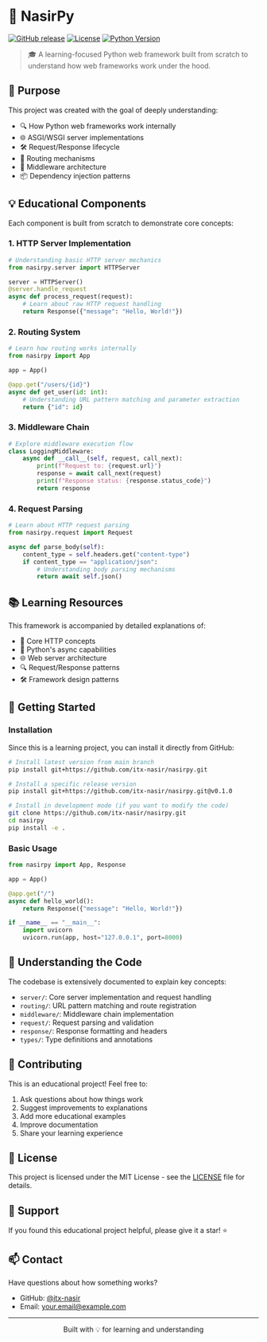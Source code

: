 # 🚀 NasirPy

[![GitHub release](https://img.shields.io/github/v/release/itx-nasir/nasirpy?include_prereleases&style=flat-square)](https://github.com/itx-nasir/nasirpy/releases)
[![License](https://img.shields.io/github/license/itx-nasir/nasirpy?style=flat-square)](LICENSE)
[![Python Version](https://img.shields.io/badge/python-3.6%2B-blue?style=flat-square)](https://www.python.org/downloads/)

> 🎓 A learning-focused Python web framework built from scratch to understand how web frameworks work under the hood.

## 🎯 Purpose

This project was created with the goal of deeply understanding:
- 🔍 How Python web frameworks work internally
- 🌐 ASGI/WSGI server implementations
- 🛠️ Request/Response lifecycle
- 🔄 Routing mechanisms
- 🧩 Middleware architecture
- 📦 Dependency injection patterns

## 💡 Educational Components

Each component is built from scratch to demonstrate core concepts:

### 1. HTTP Server Implementation
```python
# Understanding basic HTTP server mechanics
from nasirpy.server import HTTPServer

server = HTTPServer()
@server.handle_request
async def process_request(request):
    # Learn about raw HTTP request handling
    return Response({"message": "Hello, World!"})
```

### 2. Routing System
```python
# Learn how routing works internally
from nasirpy import App

app = App()

@app.get("/users/{id}")
async def get_user(id: int):
    # Understanding URL pattern matching and parameter extraction
    return {"id": id}
```

### 3. Middleware Chain
```python
# Explore middleware execution flow
class LoggingMiddleware:
    async def __call__(self, request, call_next):
        print(f"Request to: {request.url}")
        response = await call_next(request)
        print(f"Response status: {response.status_code}")
        return response
```

### 4. Request Parsing
```python
# Learn about HTTP request parsing
from nasirpy.request import Request

async def parse_body(self):
    content_type = self.headers.get("content-type")
    if content_type == "application/json":
        # Understanding body parsing mechanisms
        return await self.json()
```

## 📚 Learning Resources

This framework is accompanied by detailed explanations of:

- 📖 Core HTTP concepts
- 🔧 Python's async capabilities
- 🌐 Web server architecture
- 🔍 Request/Response patterns
- 🛠️ Framework design patterns

## 🚀 Getting Started

### Installation

Since this is a learning project, you can install it directly from GitHub:

```bash
# Install latest version from main branch
pip install git+https://github.com/itx-nasir/nasirpy.git

# Install a specific release version
pip install git+https://github.com/itx-nasir/nasirpy.git@v0.1.0

# Install in development mode (if you want to modify the code)
git clone https://github.com/itx-nasir/nasirpy.git
cd nasirpy
pip install -e .
```

### Basic Usage

```python
from nasirpy import App, Response

app = App()

@app.get("/")
async def hello_world():
    return Response({"message": "Hello, World!"})

if __name__ == "__main__":
    import uvicorn
    uvicorn.run(app, host="127.0.0.1", port=8000)
```

## 📖 Understanding the Code

The codebase is extensively documented to explain key concepts:

- `server/`: Core server implementation and request handling
- `routing/`: URL pattern matching and route registration
- `middleware/`: Middleware chain implementation
- `request/`: Request parsing and validation
- `response/`: Response formatting and headers
- `types/`: Type definitions and annotations

## 🤝 Contributing

This is an educational project! Feel free to:

1. Ask questions about how things work
2. Suggest improvements to explanations
3. Add more educational examples
4. Improve documentation
5. Share your learning experience

## 📝 License

This project is licensed under the MIT License - see the [LICENSE](LICENSE) file for details.

## 🌟 Support

If you found this educational project helpful, please give it a star! ⭐️

## 📫 Contact

Have questions about how something works?
- GitHub: [@itx-nasir](https://github.com/itx-nasir)
- Email: your.email@example.com

---

<p align="center">Built with 💡 for learning and understanding</p>
